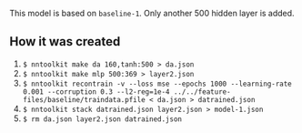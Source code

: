 This model is based on `baseline-1`. Only another 500 hidden layer is added.

## How it was created

1. `$ nntoolkit make da 160,tanh:500 > da.json`
2. `$ nntoolkit make mlp 500:369 > layer2.json`
3. `$ nntoolkit recontrain -v --loss mse --epochs 1000 --learning-rate 0.001 --corruption 0.3 --l2-reg=1e-4 ../../feature-files/baseline/traindata.pfile < da.json > datrained.json`
4. `$ nntoolkit stack datrained.json layer2.json > model-1.json`
5. `$ rm da.json layer2.json datrained.json`